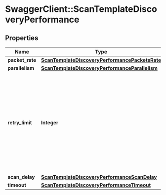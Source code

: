 # SwaggerClient::ScanTemplateDiscoveryPerformance

## Properties
Name | Type | Description | Notes
------------ | ------------- | ------------- | -------------
**packet_rate** | [**ScanTemplateDiscoveryPerformancePacketsRate**](ScanTemplateDiscoveryPerformancePacketsRate.md) |  | [optional] 
**parallelism** | [**ScanTemplateDiscoveryPerformanceParallelism**](ScanTemplateDiscoveryPerformanceParallelism.md) |  | [optional] 
**retry_limit** | **Integer** | The maximum number of attempts to contact target assets. If the limit is exceeded with no response, the given asset is not scanned. Defaults to &#x60;3&#x60;. | [optional] 
**scan_delay** | [**ScanTemplateDiscoveryPerformanceScanDelay**](ScanTemplateDiscoveryPerformanceScanDelay.md) |  | [optional] 
**timeout** | [**ScanTemplateDiscoveryPerformanceTimeout**](ScanTemplateDiscoveryPerformanceTimeout.md) |  | [optional] 

